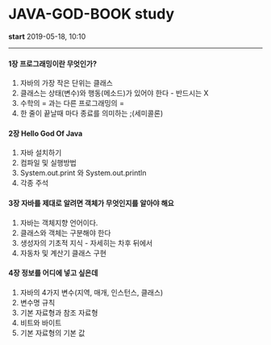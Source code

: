# JAVA-GOD-BOOK study

<b>start</b> 2019-05-18, 10:10

<hr />

<h4>1장 프로그래밍이란 무엇인가?</h4>

<ol>
    <li>자바의 가장 작은 단위는 클래스</li>
    <li>클래스는 상태(변수)와 행동(메소드)가 있어야 한다 - 반드시는 X</li>
    <li>수학의 = 과는 다른 프로그래밍의 = </li>
    <li>한 줄이 끝날때 마다 종료를 의미하는 ;(세미콜론) </li>
</ol>

<h4>2장 Hello God Of Java</h4>

<ol>
    <li>자바 설치하기</li>
    <li>컴파일 및 실행방법</li>
    <li>System.out.print 와 System.out.println</li>
    <li>각종 주석</li>
</ol>

<h4>3장 자바를 제대로 알려면 객체가 무엇인지를 알아야 해요</h4>

<ol>
    <li>자바는 객체지향 언어이다.</li>
    <li>클래스와 객체는 구분해야 한다</li>
    <li>생성자의 기초적 지식 - 자세히는 차후 뒤에서 </li>
    <li>자동차 및 계산기 클래스 구현</li>
</ol>

<h4>4장 정보를 어디에 넣고 싶은데</h4>

<ol>
    <li>자바의 4가지 변수(지역, 매개, 인스턴스, 클래스)</li>
    <li>변수명 규칙</li>
    <li>기본 자료형과 참조 자료형</li>
    <li>비트와 바이트</li>
    <li>기본 자료형의 기본 값</li>
</ol>